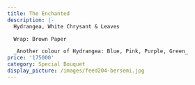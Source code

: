 ```yaml
---
title: The Enchanted
description: |-
  Hydrangea, White Chrysant & Leaves

  Wrap: Brown Paper

  _Another colour of Hydrangea: Blue, Pink, Purple, Green_
price: '175000'
category: Special Bouquet
display_picture: /images/feed204-bersemi.jpg
---
```


